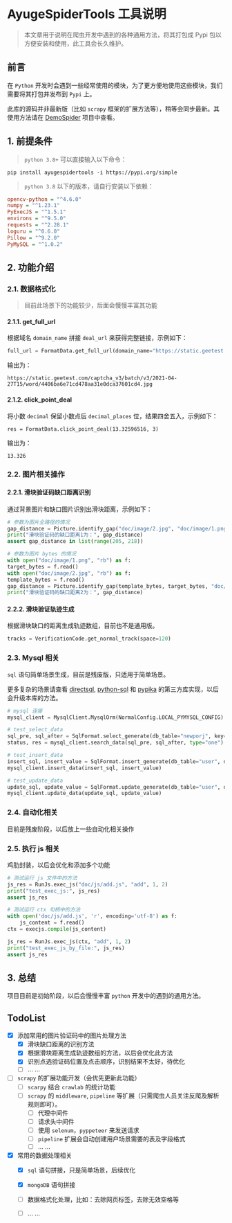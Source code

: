 # AyugeSpiderTools 工具说明

> 本文章用于说明在爬虫开发中遇到的各种通用方法，将其打包成 Pypi 包以方便安装和使用，此工具会长久维护。

## 前言
在 `Python` 开发时会遇到一些经常使用的模块，为了更方便地使用这些模块，我们需要将其打包并发布到 `Pypi` 上。

此库的源码并非最新版（比如 `scrapy` 框架的扩展方法等），稍等会同步最新。其使用方法请在 [DemoSpider](https://github.com/shengchenyang/DemoSpider) 项目中查看。

## 1. 前提条件

> `python 3.8+` 可以直接输入以下命令：

```shell
pip install ayugespidertools -i https://pypi.org/simple
```

> `python 3.8` 以下的版本，请自行安装以下依赖：

```ini
opencv-python = "^4.6.0"
numpy = "^1.23.1"
PyExecJS = "^1.5.1"
environs = "^9.5.0"
requests = "^2.28.1"
loguru = "^0.6.0"
Pillow = "^9.2.0"
PyMySQL = "^1.0.2"
```

## 2. 功能介绍

### 2.1. 数据格式化

> 目前此场景下的功能较少，后面会慢慢丰富其功能

#### 2.1.1. get_full_url

根据域名 `domain_name` 拼接 `deal_url` 来获得完整链接，示例如下：

```python
full_url = FormatData.get_full_url(domain_name="https://static.geetest.com", deal_url="/captcha_v3/batch/v3/2021-04-27T15/word/4406ba6e71cd478aa31e0dca37601cd4.jpg")
```

输出为：

```
https://static.geetest.com/captcha_v3/batch/v3/2021-04-27T15/word/4406ba6e71cd478aa31e0dca37601cd4.jpg
```

#### 2.1.2. click_point_deal

将小数 `decimal` 保留小数点后 `decimal_places` 位，结果四舍五入，示例如下：

```
res = FormatData.click_point_deal(13.32596516, 3)
```

输出为：

```
13.326
```

### 2.2. 图片相关操作

#### 2.2.1. 滑块验证码缺口距离识别

通过背景图片和缺口图片识别出滑块距离，示例如下：

```python
# 参数为图片全路径的情况
gap_distance = Picture.identify_gap("doc/image/2.jpg", "doc/image/1.png")
print("滑块验证码的缺口距离1为：", gap_distance)
assert gap_distance in list(range(205, 218))

# 参数为图片 bytes 的情况
with open("doc/image/1.png", "rb") as f:
target_bytes = f.read()
with open("doc/image/2.jpg", "rb") as f:
template_bytes = f.read()
gap_distance = Picture.identify_gap(template_bytes, target_bytes, "doc/image/33.png")
print("滑块验证码的缺口距离2为：", gap_distance)
```

#### 2.2.2. 滑块验证轨迹生成

根据滑块缺口的距离生成轨迹数组，目前也不是通用版。

```python
tracks = VerificationCode.get_normal_track(space=120)
```

### 2.3. Mysql 相关

`sql` 语句简单场景生成，目前是残废版，只适用于简单场景。

更多复杂的场景请查看 [directsql](https://pypi.org/project/directsql/#history), [python-sql](https://pypi.org/project/python-sql/#history) 和 [pypika](https://pypi.org/project/PyPika/#description) 的第三方库实现，以后会升级本库的方法。

```python
# mysql 连接
mysql_client = MysqlClient.MysqlOrm(NormalConfig.LOCAL_PYMYSQL_CONFIG)

# test_select_data
sql_pre, sql_after = SqlFormat.select_generate(db_table="newporj", key=["id", "title"], rule={"id|<=": 5}, order_by="id")
status, res = mysql_client.search_data(sql_pre, sql_after, type="one")

# test_insert_data
insert_sql, insert_value = SqlFormat.insert_generate(db_table="user", data={"name": "zhangsan", "age": 18})
mysql_client.insert_data(insert_sql, insert_value)

# test_update_data
update_sql, update_value = SqlFormat.update_generate(db_table="user", data={"score": 4}, rule={"name": "zhangsan"})
mysql_client.update_data(update_sql, update_value)
```

### 2.4. 自动化相关

目前是残废阶段，以后放上一些自动化相关操作

### 2.5. 执行 js 相关

鸡肋封装，以后会优化和添加多个功能

```python
# 测试运行 js 文件中的方法
js_res = RunJs.exec_js("doc/js/add.js", "add", 1, 2)
print("test_exec_js:", js_res)
assert js_res

# 测试运行 ctx 句柄中的方法
with open('doc/js/add.js', 'r', encoding='utf-8') as f:
    js_content = f.read()
ctx = execjs.compile(js_content)

js_res = RunJs.exec_js(ctx, "add", 1, 2)
print("test_exec_js_by_file:", js_res)
assert js_res
```

## 3. 总结

项目目前是初始阶段，以后会慢慢丰富 `python` 开发中的遇到的通用方法。

## TodoList

- [x] 添加常用的图片验证码中的图片处理方法
  - [x] 滑块缺口距离的识别方法
  - [x] 根据滑块距离生成轨迹数组的方法，以后会优化此方法
  - [x] 识别点选验证码位置及点击顺序，识别结果不太好，待优化
  - [ ] ... ...
- [ ] `scrapy` 的扩展功能开发（会优先更新此功能）
  - [ ] `scarpy` 结合 `crawlab` 的统计功能
  - [ ] `scrapy` 的 `middleware`, `pipeline` 等扩展（只需爬虫人员关注反爬及解析规则即可）。
    - [ ] 代理中间件
    - [ ] 请求头中间件
    - [ ] 使用 `selenum`，`pyppeteer` 来发送请求
    - [ ] `pipeline` 扩展会自动创建用户场景需要的表及字段格式
    - [ ] ... ...
- [x] 常用的数据处理相关
  - [x] `sql` 语句拼接，只是简单场景，后续优化
  - [x] `mongoDB` 语句拼接
  - [ ] 数据格式化处理，比如：去除网页标签，去除无效空格等
  - [ ] ... ...



